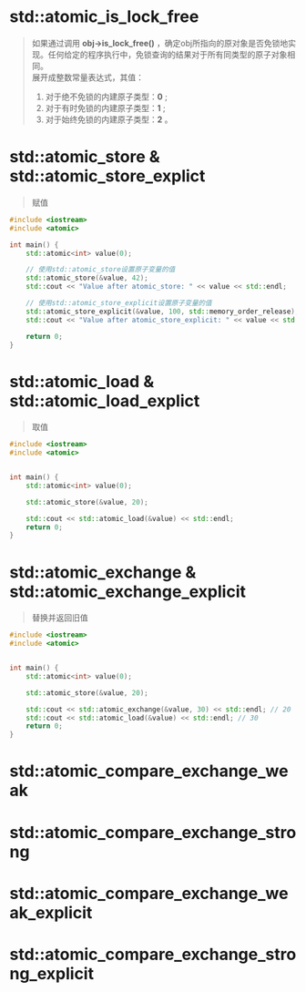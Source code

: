 # std::atomic_is_lock_free

> 如果通过调用 <strong>obj->is_lock_free()</strong> ，确定obj所指向的原对象是否免锁地实现。任何给定的程序执行中，免锁查询的结果对于所有同类型的原子对象相同。  
> 展开成整数常量表达式，其值：  
> 1. 对于绝不免锁的内建原子类型：<strong>0</strong> ;
> 2. 对于有时免锁的内建原子类型：<strong>1</strong> ;
> 3. 对于始终免锁的内建原子类型：<strong>2</strong> 。


# std::atomic_store & std::atomic_store_explict
> 赋值
``` cpp
#include <iostream>
#include <atomic>

int main() {
    std::atomic<int> value(0);

    // 使用std::atomic_store设置原子变量的值
    std::atomic_store(&value, 42);
    std::cout << "Value after atomic_store: " << value << std::endl;

    // 使用std::atomic_store_explicit设置原子变量的值
    std::atomic_store_explicit(&value, 100, std::memory_order_release);
    std::cout << "Value after atomic_store_explicit: " << value << std::endl;

    return 0;
}

```

# std::atomic_load & std::atomic_load_explict
> 取值
``` cpp 
#include <iostream>
#include <atomic>


int main() {
    std::atomic<int> value(0);

    std::atomic_store(&value, 20);

    std::cout << std::atomic_load(&value) << std::endl;
    return 0;
}

```

# std::atomic_exchange & std::atomic_exchange_explicit
> 替换并返回旧值
``` cpp 
#include <iostream>
#include <atomic>


int main() {
    std::atomic<int> value(0);

    std::atomic_store(&value, 20);

    std::cout << std::atomic_exchange(&value, 30) << std::endl; // 20
    std::cout << std::atomic_load(&value) << std::endl; // 30
    return 0;
}

```

# std::atomic_compare_exchange_weak
# std::atomic_compare_exchange_strong
# std::atomic_compare_exchange_weak_explicit
# std::atomic_compare_exchange_strong_explicit